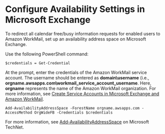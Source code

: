# Configure Availability Settings in Microsoft Exchange<a name="enable_interop_ms"></a>

To redirect all calendar free/busy information requests for enabled users to Amazon WorkMail, set up an availability address space on Microsoft Exchange\.

Use the following PowerShell command:

```
$credentials = Get-Credential
```

At the prompt, enter the credentials of the Amazon WorkMail service account\. The username should be entered as **domain\\username** \(i\.e\., **orgname\.awsapps\.com\\workmail\_service\_account\_username**\. Here, **orgname** represents the name of the Amazon WorkMail organization\. For more information, see [Create Service Accounts in Microsoft Exchange and Amazon WorkMail](interoperability.md#create-serviceacct)\.

```
Add-AvailabilityAddressSpace -ForestName orgname.awsapps.com -AccessMethod OrgWideFB -Credentials $credentials
```

For more information, see [Add\-AvailabilityAddressSpace](https://technet.microsoft.com/en-us/library/bb124122.aspx) on Microsoft TechNet\.